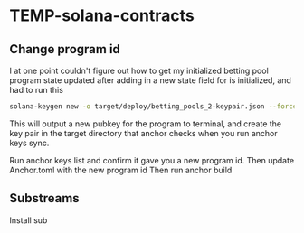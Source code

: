 # TEMP-solana-contracts

## Change program id

I at one point couldn't figure out how to get my initialized betting pool program state updated after adding in a new state field for is initialized, and had to run this

```bash
solana-keygen new -o target/deploy/betting_pools_2-keypair.json --force
```

This will output a new pubkey for the program to terminal, and create the key pair in the target directory that anchor checks when you run anchor keys sync.

Run anchor keys list and confirm it gave you a new program id.
Then update Anchor.toml with the new program id
Then run anchor build

## Substreams

Install sub
